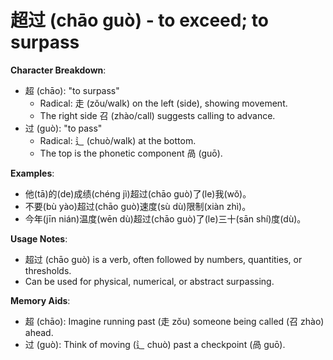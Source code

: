 # **超过 (chāo guò) - to exceed; to surpass**

**Character Breakdown**:  
- 超 (chāo): "to surpass"
  - Radical: 走 (zǒu/walk) on the left (side), showing movement.
  - The right side 召 (zhào/call) suggests calling to advance.  
- 过 (guò): "to pass"
  - Radical: 辶 (chuò/walk) at the bottom.
  - The top is the phonetic component 咼 (guō).

**Examples**:  
- 他(tā)的(de)成绩(chéng jì)超过(chāo guò)了(le)我(wǒ)。  
- 不要(bù yào)超过(chāo guò)速度(sù dù)限制(xiàn zhì)。  
- 今年(jīn nián)温度(wēn dù)超过(chāo guò)了(le)三十(sān shí)度(dù)。

**Usage Notes**:  
- 超过 (chāo guò) is a verb, often followed by numbers, quantities, or thresholds.  
- Can be used for physical, numerical, or abstract surpassing.

**Memory Aids**:  
- 超 (chāo): Imagine running past (走 zǒu) someone being called (召 zhào) ahead.  
- 过 (guò): Think of moving (辶 chuò) past a checkpoint (咼 guō).